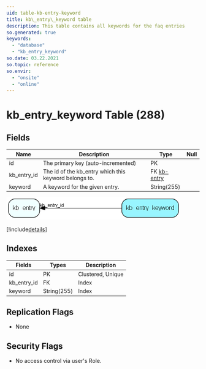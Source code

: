 ```yaml
---
uid: table-kb-entry-keyword
title: kb\_entry\_keyword table
description: This table contains all keywords for the faq entries
so.generated: true
keywords:
  - "database"
  - "kb_entry_keyword"
so.date: 03.22.2021
so.topic: reference
so.envir:
  - "onsite"
  - "online"
---
```


# kb\_entry\_keyword Table (288)

## Fields

| Name | Description | Type | Null |
|------|-------------|------|:----:|
|id|The primary key (auto-incremented)|PK| |
|kb\_entry\_id|The id of the kb_entry which this keyword belongs to.|FK [kb-entry](kb-entry.md)| |
|keyword|A keyword for the given entry.|String(255)| |


![kb_entry_keyword table relationship diagram](./media/kb_entry_keyword.png)

[!include[details](./includes/kb-entry-keyword.md)]

## Indexes

| Fields | Types | Description |
|--------|-------|-------------|
|id |PK |Clustered, Unique |
|kb\_entry\_id |FK |Index |
|keyword |String(255) |Index |

## Replication Flags

* None

## Security Flags

* No access control via user's Role.


